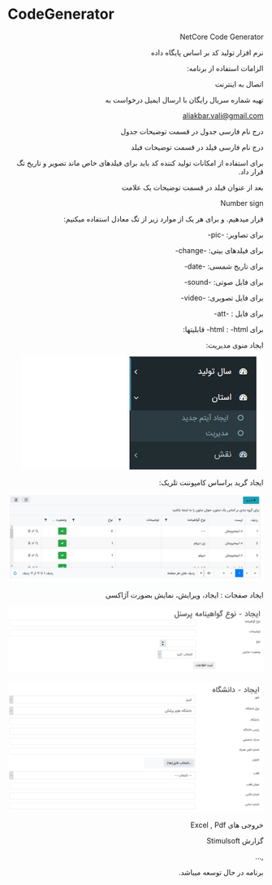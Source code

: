 # CodeGenerator
<div dir='rtl' align='right'> 
NetCore Code Generator

نرم افزار تولید کد بر اساس پایگاه داده

الزامات استفاده از برنامه:

اتصال به اینترنت

تهیه شماره سریال رایگان با ارسال ایمیل درخواست به 

aliakbar.vali@gmail.com

درج نام فارسی جدول در قسمت توضیحات جدول

درج نام فارسی فیلد در قسمت توضیحات فیلد

برای استفاده از امکانات تولید کننده کد باید برای فیلدهای خاص ماند تصویر و تاریخ تگ قرار داد.

بعد از عنوان فیلد در قسمت توضیحات یک علامت

Number sign

قرار میدهیم. و برای هر یک از موارد زیر از تگ معادل استفاده میکنیم:

برای تصاویر: -pic-

برای فیلدهای بیتی: -change-

برای تاریخ شمسی:  -date-

 برای فایل صوتی: -sound-
 
 برای فایل تصویری: -video-
 
 برای فایل : -att-
 
 برای html : -html-
قابلیتها:

ایجاد منوی مدیریت:

![alt text](https://raw.githubusercontent.com/aliakbarvali/fileArchive/master/A1.JPG)

ایجاد گرید براساس کامپوننت تلریک:


![alt text](https://raw.githubusercontent.com/aliakbarvali/fileArchive/master/A2.JPG)

ایجاد صفحات : ایجاد، ویرایش، نمایش بصورت آژاکسی


![alt text](https://raw.githubusercontent.com/aliakbarvali/fileArchive/master/A3.JPG)


![alt text](https://raw.githubusercontent.com/aliakbarvali/fileArchive/master/A4.JPG)

خروجی های 
Excel , Pdf

گزارش 
Stimulsoft

,... 


 برنامه در حال توسعه میباشد.


</div>
